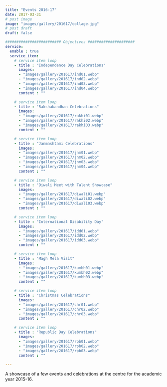 ```yaml
---
title: "Events 2016-17"
date: 2017-03-31
# post image
image: "images/gallery/201617/collage.jpg"
# post draft
draft: false

######################### Objectives #####################
service:
  enable : true
  service_item:
    # service item loop
    - title : "Independence Day Celebrations"
      images:
      - "images/gallery/201617/ind01.webp"
      - "images/gallery/201617/ind02.webp"
      - "images/gallery/201617/ind03.webp"
      - "images/gallery/201617/ind04.webp"
      content : ""

    # service item loop
    - title : "Rakshabandhan Celebrations"
      images:
      - "images/gallery/201617/rakhi01.webp"
      - "images/gallery/201617/rakhi02.webp"
      - "images/gallery/201617/rakhi03.webp"
      content : ""

    # service item loop
    - title : "Janmashtami Celebrations"
      images:
      - "images/gallery/201617/jnm01.webp"
      - "images/gallery/201617/jnm02.webp"
      - "images/gallery/201617/jnm03.webp"
      - "images/gallery/201617/jnm04.webp"
      content : ""

    # service item loop
    - title : "Diwali Meet with Talent Showcase"
      images:
      - "images/gallery/201617/diwali01.webp"
      - "images/gallery/201617/diwali02.webp"
      - "images/gallery/201617/diwali03.webp"
      content : ""

    # service item loop
    - title : "International Disability Day"
      images:
      - "images/gallery/201617/idd01.webp"
      - "images/gallery/201617/idd02.webp"
      - "images/gallery/201617/idd03.webp"
      content : ""

    # service item loop
    - title : "Magh Mela Visit"
      images:
      - "images/gallery/201617/kumbh01.webp"
      - "images/gallery/201617/kumbh02.webp"
      - "images/gallery/201617/kumbh03.webp"
      content : ""

    # service item loop
    - title : "Christmas Celebrations"
      images:
      - "images/gallery/201617/chr01.webp"
      - "images/gallery/201617/chr02.webp"
      - "images/gallery/201617/chr03.webp"
      content : ""

    # service item loop
    - title : "Republic Day Celebrations"
      images:
      - "images/gallery/201617/rpb01.webp"
      - "images/gallery/201617/rpb02.webp"
      - "images/gallery/201617/rpb03.webp"
      content : ""

---
```


A showcase of a few events and celebrations at the centre for the academic year 2015-16.
